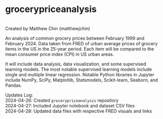# grocerypriceanalysis

<br>Created by Matthew Chin (matthewjchin)<br>

An analysis of common grocery prices between February 1999 and February 2024. 
Data taken from FRED of urban average prices of grocery items in the US in the 25-year period.
Each item will be compared to the mean consumer price index (CPI) in US urban areas.

It will include data analysis, data visualization, and some supervised learning models.
The most notable supervised learning models include single and multiple linear regression.
Notable Python libraries in Jupyter include NumPy, SciPy, Matplotlib, Statsmodels, Scikit-learn, Seaborn, and Pandas. 


Updates Log: <br>
2024-04-26: Created ```grocerypriceanalysis``` repository <br>
2024-04-27: Included Jupyter notebook and dataset CSV files <br>
2024-04-28: Updated data files with respective FRED visuals and links <br>


